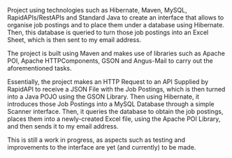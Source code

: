 Project using technologies such as Hibernate, Maven, MySQL, RapidAPIs/RestAPIs and Standard Java to create an interface that allows to organise job postings and to place them under a database using Hibernate. Then, this database is queried to turn those job postings into an Excel Sheet, which is then sent to my email address. 

The project is built using Maven and makes use of libraries such as Apache POI, Apache HTTPComponents, GSON and Angus-Mail to carry out the aforementioned tasks. 

Essentially, the project makes an HTTP Request to an API Supplied by RapidAPI to receive a JSON File with the Job Postings, which is then turned into a Java POJO using the GSON Library. Then using Hibernate, it introduces those Job Postings into a MySQL Database through a simple Scanner interface. Then, it queries the database to obtain the job postings, places them into a newly-created Excel file, using the Apache POI Library, and then sends it to my email address. 

This is still a work in progress, as aspects such as testing and improvements to the interface are yet (and currently) to be made.
